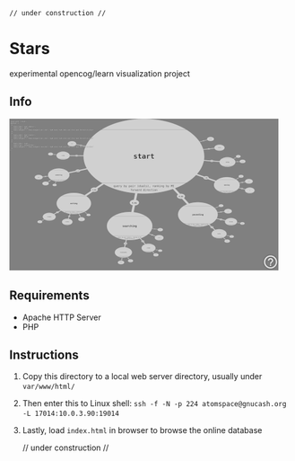     // under construction //

# Stars

experimental opencog/learn visualization project

## Info

![](media/ssh-640.png)

## Requirements

- Apache HTTP Server
- PHP

## Instructions

1. Copy this directory to a local web server directory, usually under `var/www/html/`
2. Then enter this to Linux shell: `ssh -f -N -p 224 atomspace@gnucash.org -L 17014:10.0.3.90:19014`
3. Lastly, load `index.html` in browser to browse the online database

    // under construction //

